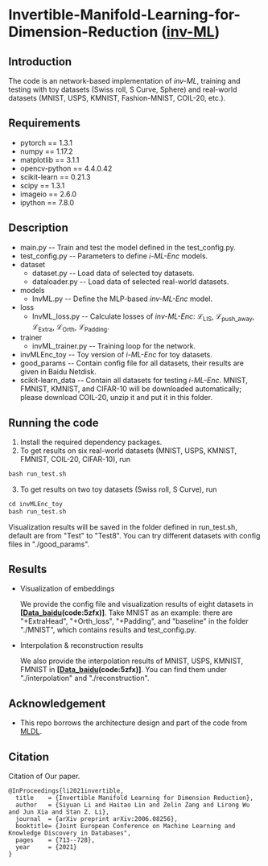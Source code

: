 
# Invertible-Manifold-Learning-for-Dimension-Reduction ([inv-ML](https://arxiv.org/abs/2010.04012))

## Introduction

The code is an network-based implementation of *inv-ML*, training and testing with toy datasets (Swiss roll, S Curve, Sphere) and real-world datasets (MNIST, USPS, KMNIST, Fashion-MNIST, COIL-20, etc.).

## Requirements

* pytorch == 1.3.1
* numpy == 1.17.2
* matplotlib == 3.1.1
* opencv-python == 4.4.0.42
* scikit-learn == 0.21.3
* scipy == 1.3.1
* imageio == 2.6.0
* ipython == 7.8.0

## Description

* main.py  -- Train and test the model defined in the test_config.py.
* test_config.py -- Parameters to define *i-ML-Enc* models.
* dataset
  * dataset.py -- Load data of selected toy datasets.
  * dataloader.py -- Load data of selected real-world datasets.
* models  
  * InvML.py -- Define the MLP-based *inv-ML-Enc* model.
* loss  
  * InvML_loss.py -- Calculate losses of *inv-ML-Enc*: ℒ<sub>LIS</sub>, ℒ<sub>push_away</sub>, ℒ<sub>Extra</sub>, ℒ<sub>Orth</sub>, ℒ<sub>Padding</sub>.
* trainer  
  * invML_trainer.py -- Training loop for the network.
* invMLEnc_toy -- Toy version of *i-ML-Enc* for toy datasets.
* good_params -- Contain config file for all datasets, their results are given in Baidu Netdisk.
* scikit-learn_data -- Contain all datasets for testing *i-ML-Enc*. MNIST, FMNIST, KMNIST, and CIFAR-10 will be downloaded automatically; please download COIL-20, unzip it and put it in this folder.

## Running the code

1. Install the required dependency packages.
2. To get results on six real-world datasets (MNIST, USPS, KMNIST, FMNIST, COIL-20, CIFAR-10), run

  ```python
bash run_test.sh
  ```

3. To get results on two toy datasets (Swiss roll, S Curve), run

  ```python
cd invMLEnc_toy
bash run_test.sh
  ```
Visualization results will be saved in the folder defined in run_test.sh, default are from "Test" to "Test8". You can try different datasets with config files in "./good_params".

## Results

- Visualization of embeddings

  We provide the config file and visualization results of eight datasets in **[[Data_baidu](https://pan.baidu.com/s/1VRatHzJHM3lcIgU1QZONzw)(code:5zfx)]**. Take MNIST as an example: there are "+ExtraHead", "+Orth_loss", "+Padding", and "baseline" in the folder "./MNIST", which contains results and test_config.py.

- Interpolation & reconstruction results

  We also provide the interpolation results of MNIST, USPS, KMNIST, FMNIST in **[[Data_baidu](https://pan.baidu.com/s/1VRatHzJHM3lcIgU1QZONzw)(code:5zfx)]**. You can find them under "./interpolation" and "./reconstruction".

## Acknowledgement

- This repo borrows the architecture design and part of the code from [MLDL](https://github.com/westlake-cairi/Markov-Lipschitz-Deep-Learning).

## Citation

Citation of Our paper.

```
@InProceedings{li2021invertible,
  title    = {Invertible Manifold Learning for Dimension Reduction},
  author   = {Siyuan Li and Haitao Lin and Zelin Zang and Lirong Wu and Jun Xia and Stan Z. Li},
  journal  = {arXiv preprint arXiv:2006.08256},
  booktitle= {Joint European Conference on Machine Learning and Knowledge Discovery in Databases",
  pages    = {713--728},
  year     = {2021}
}
```
